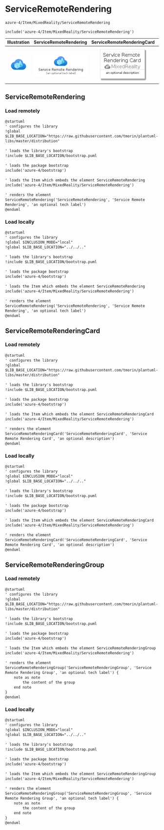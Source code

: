 # ServiceRemoteRendering


```text
azure-4/Item/MixedReality/ServiceRemoteRendering
```

```text
include('azure-4/Item/MixedReality/ServiceRemoteRendering')
```



| Illustration | ServiceRemoteRendering | ServiceRemoteRenderingCard | ServiceRemoteRenderingGroup |
| :---: | :---: | :---: | :---: |
| ![illustration for Illustration](../../../azure-4/Item/MixedReality/ServiceRemoteRendering.png) | ![illustration for ServiceRemoteRendering](../../../azure-4/Item/MixedReality/ServiceRemoteRendering.Local.png) | ![illustration for ServiceRemoteRenderingCard](../../../azure-4/Item/MixedReality/ServiceRemoteRenderingCard.Local.png) | ![illustration for ServiceRemoteRenderingGroup](../../../azure-4/Item/MixedReality/ServiceRemoteRenderingGroup.Local.png) |




## ServiceRemoteRendering

### Load remotely
```plantuml
@startuml
' configures the library
!global $LIB_BASE_LOCATION="https://raw.githubusercontent.com/tmorin/plantuml-libs/master/distribution"

' loads the library's bootstrap
!include $LIB_BASE_LOCATION/bootstrap.puml

' loads the package bootstrap
include('azure-4/bootstrap')

' loads the Item which embeds the element ServiceRemoteRendering
include('azure-4/Item/MixedReality/ServiceRemoteRendering')

' renders the element
ServiceRemoteRendering('ServiceRemoteRendering', 'Service Remote Rendering', 'an optional tech label')
@enduml
```

### Load locally
```plantuml
@startuml
' configures the library
!global $INCLUSION_MODE="local"
!global $LIB_BASE_LOCATION="../../.."

' loads the library's bootstrap
!include $LIB_BASE_LOCATION/bootstrap.puml

' loads the package bootstrap
include('azure-4/bootstrap')

' loads the Item which embeds the element ServiceRemoteRendering
include('azure-4/Item/MixedReality/ServiceRemoteRendering')

' renders the element
ServiceRemoteRendering('ServiceRemoteRendering', 'Service Remote Rendering', 'an optional tech label')
@enduml
```

## ServiceRemoteRenderingCard

### Load remotely
```plantuml
@startuml
' configures the library
!global $LIB_BASE_LOCATION="https://raw.githubusercontent.com/tmorin/plantuml-libs/master/distribution"

' loads the library's bootstrap
!include $LIB_BASE_LOCATION/bootstrap.puml

' loads the package bootstrap
include('azure-4/bootstrap')

' loads the Item which embeds the element ServiceRemoteRenderingCard
include('azure-4/Item/MixedReality/ServiceRemoteRendering')

' renders the element
ServiceRemoteRenderingCard('ServiceRemoteRenderingCard', 'Service Remote Rendering Card', 'an optional description')
@enduml
```

### Load locally
```plantuml
@startuml
' configures the library
!global $INCLUSION_MODE="local"
!global $LIB_BASE_LOCATION="../../.."

' loads the library's bootstrap
!include $LIB_BASE_LOCATION/bootstrap.puml

' loads the package bootstrap
include('azure-4/bootstrap')

' loads the Item which embeds the element ServiceRemoteRenderingCard
include('azure-4/Item/MixedReality/ServiceRemoteRendering')

' renders the element
ServiceRemoteRenderingCard('ServiceRemoteRenderingCard', 'Service Remote Rendering Card', 'an optional description')
@enduml
```

## ServiceRemoteRenderingGroup

### Load remotely
```plantuml
@startuml
' configures the library
!global $LIB_BASE_LOCATION="https://raw.githubusercontent.com/tmorin/plantuml-libs/master/distribution"

' loads the library's bootstrap
!include $LIB_BASE_LOCATION/bootstrap.puml

' loads the package bootstrap
include('azure-4/bootstrap')

' loads the Item which embeds the element ServiceRemoteRenderingGroup
include('azure-4/Item/MixedReality/ServiceRemoteRendering')

' renders the element
ServiceRemoteRenderingGroup('ServiceRemoteRenderingGroup', 'Service Remote Rendering Group', 'an optional tech label') {
    note as note
        the content of the group
    end note
}
@enduml
```

### Load locally
```plantuml
@startuml
' configures the library
!global $INCLUSION_MODE="local"
!global $LIB_BASE_LOCATION="../../.."

' loads the library's bootstrap
!include $LIB_BASE_LOCATION/bootstrap.puml

' loads the package bootstrap
include('azure-4/bootstrap')

' loads the Item which embeds the element ServiceRemoteRenderingGroup
include('azure-4/Item/MixedReality/ServiceRemoteRendering')

' renders the element
ServiceRemoteRenderingGroup('ServiceRemoteRenderingGroup', 'Service Remote Rendering Group', 'an optional tech label') {
    note as note
        the content of the group
    end note
}
@enduml
```

